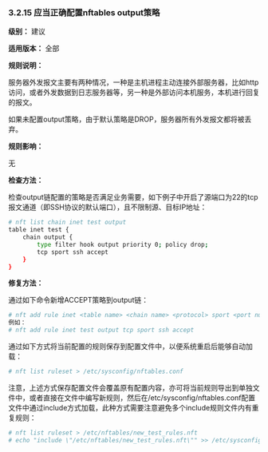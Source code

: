 ### 3.2.15 应当正确配置nftables output策略

**级别：** 建议

**适用版本：** 全部

**规则说明：**

服务器外发报文主要有两种情况，一种是主机进程主动连接外部服务器，比如http访问，或者外发数据到日志服务器等，另一种是外部访问本机服务，本机进行回复的报文。

如果未配置output策略，由于默认策略是DROP，服务器所有外发报文都将被丢弃。

**规则影响：**

无

**检查方法：**

检查output链配置的策略是否满足业务需要，如下例子中开启了源端口为22的tcp报文通道（即SSH协议的默认端口），且不限制源、目标IP地址：

```bash
# nft list chain inet test output
table inet test {
	chain output {
		type filter hook output priority 0; policy drop;
		tcp sport ssh accept
	}
}
```

**修复方法：**

通过如下命令新增ACCEPT策略到output链：

```bash
# nft add rule inet <table name> <chain name> <protocol> sport <port number> accept
例如：
# nft add rule inet test output tcp sport ssh accept
```

通过如下方式将当前配置的规则保存到配置文件中，以便系统重启后能够自动加载：

```bash
# nft list ruleset > /etc/sysconfig/nftables.conf
```

注意，上述方式保存配置文件会覆盖原有配置内容，亦可将当前规则导出到单独文件中，或者直接在文件中编写新规则，然后在/etc/sysconfig/nftables.conf配置文件中通过include方式加载，此种方式需要注意避免多个include规则文件内有重复规则：

```bash
# nft list ruleset > /etc/nftables/new_test_rules.nft
# echo "include \"/etc/nftables/new_test_rules.nft\"" >> /etc/sysconfig/nftables.conf
```